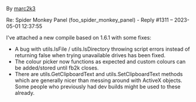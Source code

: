 By [marc2k3](https://hydrogenaud.io/index.php?PHPSESSID=mqqgs65aodh39vjv3vdi6ig5v9&topic=116669.msg1026243#msg1026243)
    
Re: Spider Monkey Panel (foo_spider_monkey_panel) - Reply #1311 – 2023-05-01 12:37:55

I've attached a new compile based on 1.6.1 with some fixes:

- A bug with utils.IsFile / utils.IsDirectory throwing script errors instead of returning false when trying unavailable drives has been fixed.
- The colour picker now functions as expected and custom colours can be added/stored until fb2k closes.
- There are utils.GetClipboardText and utils.SetClipboardText methods which are generally nicer than messing around with ActiveX objects. Some people who previously had dev builds might be used to these already.

